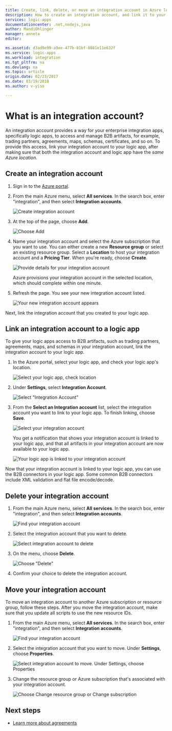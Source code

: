 ```yaml
---
title: Create, link, delete, or move an integration account in Azure logic apps
description: How to create an integration account, and link it to your logic apps
services: logic-apps
documentationcenter: .net,nodejs,java
author: MandiOhlinger
manager: anneta
editor: 

ms.assetid: d3ad9e99-a9ee-477b-81bf-0881e11e632f
ms.service: logic-apps
ms.workload: integration
ms.tgt_pltfrm: na
ms.devlang: na
ms.topic: article
origin.date: 02/23/2017
ms.date: 03/19/2018
ms.author: v-yiso

---
```


# What is an integration account?

An integration account provides a way for your enterprise integration apps, 
specifically logic apps, to access and manage B2B artifacts, 
for example, trading partners, agreements, maps, schemas, certificates, and so on. 
To provide this access, link your integration account to your logic app, 
after making sure that both the integration account and logic app 
have the *same Azure location*.

## Create an integration account

1. Sign in to the [Azure portal](http://portal.azure.cn "Azure portal"). 

2. From the main Azure menu, select **All services**. 
In the search box, enter "integration", 
and then select **Integration accounts**.

   ![Create integration account](./media/logic-apps-enterprise-integration-accounts/account-1.png)

3. At the top of the page, choose **Add**.

   ![Choose Add](./media/logic-apps-enterprise-integration-accounts/account-3.png)

4. Name your integration account and select the Azure subscription that you want to use. 
You can either create a new **Resource group** or select an existing resource group. 
Select a **Location** to host your integration account and a **Pricing Tier**. 
When you're ready, choose **Create**.

   ![Provide details for your integration account](./media/logic-apps-enterprise-integration-accounts/account-4.png)

   Azure provisions your integration account 
   in the selected location, which should complete within one minute.

5. Refresh the page. You see your new integration account listed.

   ![Your new integration account appears](./media/logic-apps-enterprise-integration-accounts/account-5.png) 

Next, link the integration account that you created to your logic app. 

## Link an integration account to a logic app

To give your logic apps access to B2B artifacts, such as trading partners, 
agreements, maps, and schemas in your integration account, 
link the integration account to your logic app. 

1. In the Azure portal, select your logic app, and check your logic app's location.

   ![Select your logic app, check location](./media/logic-apps-enterprise-integration-accounts/linkaccount-1.png)

2. Under **Settings**, select **Integration Account**.

   ![Select "Integration Account"](./media/logic-apps-enterprise-integration-accounts/linkaccount-2.png)

3. From the **Select an Integration account** list, 
select the integration account you want to link to your logic app. 
To finish linking, choose **Save**.

   ![Select your integration account](./media/logic-apps-enterprise-integration-accounts/linkaccount-3.png)

   You get a notification that shows your integration account is linked to your logic app, 
   and that all artifacts in your integration account are now available to your logic app.

   ![Your logic app is linked to your integration account](./media/logic-apps-enterprise-integration-accounts/linkaccount-5.png)

Now that your integration account is linked to your logic app, 
you can use the B2B connectors in your logic app. 
Some common B2B connectors include XML validation and flat file encode/decode.  

## Delete your integration account

1. From the main Azure menu, select **All services**. 
In the search box, enter "integration", 
and then select **Integration accounts**.

   ![Find your integration account](./media/logic-apps-enterprise-integration-accounts/account-1.png)

2. Select the integration account that you want to delete.

	![Select integration account to delete](./media/logic-apps-enterprise-integration-accounts/account-5.png)

3. On the menu, choose **Delete**.

	![Choose "Delete"](./media/logic-apps-enterprise-integration-accounts/delete.png)

4. Confirm your choice to delete the integration account.

## Move your integration account

To move an integration account to another Azure subscription or resource group, 
follow these steps. After you move the integration account, 
make sure that you update all scripts to use the new resource IDs.

1. From the main Azure menu, select **All services**. 
In the search box, enter "integration", 
and then select **Integration accounts**.

   ![Find your integration account](./media/logic-apps-enterprise-integration-accounts/account-1.png)

2. Select the integration account that you want to move. 
Under **Settings**, choose **Properties**.

   ![Select integration account to move. Under Settings, choose Properties](./media/logic-apps-enterprise-integration-accounts/move.png)

3. Change the resource group or Azure subscription that's associated with your integration account.

   ![Choose Change resource group or Change subscription](./media/logic-apps-enterprise-integration-accounts/move-2.png)

## Next steps

* [Learn more about agreements](../logic-apps/logic-apps-enterprise-integration-agreements.md "Learn about enterprise integration agreements")  

